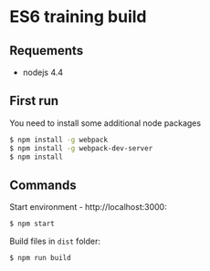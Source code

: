 # ES6 training build

## Requements
 - nodejs 4.4
 
## First run
You need to install some additional node packages
```sh
$ npm install -g webpack
$ npm install -g webpack-dev-server
$ npm install
```

## Commands 

Start environment - http://localhost:3000: 
```sh
$ npm start
``` 


Build files in `dist` folder:
```sh
$ npm run build
```
